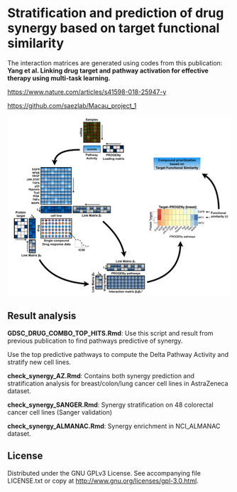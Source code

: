 # Stratification and prediction of drug synergy based on target functional similarity

The interaction matrices are generated using codes from this publication: 
**Yang et al. Linking drug target and pathway activation for effective therapy using multi-task learning.**

https://www.nature.com/articles/s41598-018-25947-y

https://github.com/saezlab/Macau_project_1


![Alt text](https://github.com/saezlab/Macau_Synergy_Prediction/blob/master/image/Figure_1.png)


## Result analysis

**GDSC_DRUG_COMBO_TOP_HITS.Rmd**: Use this script and result from previous publication to find pathways predictive of synergy. 

Use the top predictive pathways to compute the Delta Pathway Activity and stratify new cell lines. 

**check_synergy_AZ.Rmd**: Contains both synergy prediction and stratification analysis for breast/colon/lung cancer cell lines in AstraZeneca dataset.

**check_synergy_SANGER.Rmd**: Synergy stratification on 48 colorectal cancer cell lines (Sanger validation)
 
**check_synergy_ALMANAC.Rmd**: Synergy enrichment in NCI_ALMANAC dataset.


## License

Distributed under the GNU GPLv3 License. See accompanying file LICENSE.txt or copy at http://www.gnu.org/licenses/gpl-3.0.html.
